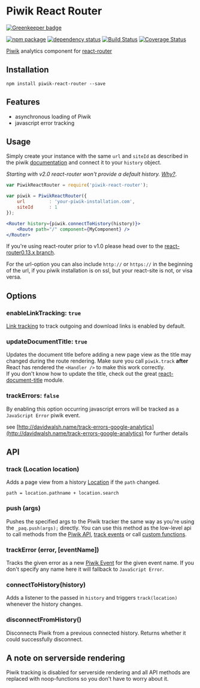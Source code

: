 # Piwik React Router

[![Greenkeeper badge](https://badges.greenkeeper.io/joernroeder/piwik-react-router.svg)](https://greenkeeper.io/)

[![npm package](https://img.shields.io/npm/v/piwik-react-router.svg?style=flat-square)](https://www.npmjs.org/package/piwik-react-router)
[![dependency status](https://img.shields.io/david/peer/joernroeder/piwik-react-router.svg?style=flat-square)](https://david-dm.org/joernroeder/piwik-react-router)
[![Build Status](https://travis-ci.org/joernroeder/piwik-react-router.svg?branch=master)](https://travis-ci.org/joernroeder/piwik-react-router)
[![Coverage Status](https://coveralls.io/repos/github/joernroeder/piwik-react-router/badge.svg?branch=master)](https://coveralls.io/github/joernroeder/piwik-react-router?branch=master)

[Piwik](https://piwik.org) analytics component for [react-router](https://github.com/rackt/react-router)


## Installation

	npm install piwik-react-router --save


## Features

- asynchronous loading of Piwik
- javascript error tracking


## Usage

Simply create your instance with the same `url` and `siteId` as described in the piwik [documentation](https://developer.piwik.org/guides/tracking-javascript-guide) and connect it to your `history` object.

_Starting with v2.0 react-router won't provide a default history. [Why?](https://github.com/rackt/react-router/blob/master/upgrade-guides/v2.0.0.md#no-default-history)_.

```jsx
var PiwikReactRouter = require('piwik-react-router');

var piwik = PiwikReactRouter({
	url			: 'your-piwik-installation.com',
	siteId		: 1
});

<Router history={piwik.connectToHistory(history)}>
	<Route path="/" component={MyComponent} />
</Router>
```

If you're using react-router prior to v1.0 please head over to the [react-router0.13.x branch](https://github.com/joernroeder/piwik-react-router/tree/react-router0.13.x).

For the url-option you can also include `http://` or `https://` in the beginning of the url, if you piwik installation is on ssl, but your react-site is not, or visa versa.


## Options

### enableLinkTracking: `true`

[Link tracking](http://developer.piwik.org/api-reference/tracking-javascript#using-the-tracker-object) to track outgoing and download links is enabled by default.


### updateDocumentTitle: `true`

Updates the document title before adding a new page view as the title may changed during the route rendering. Make sure you call `piwik.track` __after__ React has rendered the `<Handler />` to make this work correctly.  
If you don't know how to update the title, check out the great [react-document-title](https://github.com/gaearon/react-document-title) module.


### trackErrors: `false`

By enabling this option occurring javascript errors will be tracked as a `JavaScript Error` piwik event.

see [http://davidwalsh.name/track-errors-google-analytics](http://davidwalsh.name/track-errors-google-analytics) for further details


## API

### track (Location location)

Adds a page view from a history [Location](https://github.com/rackt/history/blob/master/docs/Location.md) if the `path` changed.

`path = location.pathname + location.search`


### push (args)

Pushes the specified args to the Piwik tracker the same way as you're using the `_paq.push(args);` directly. You can use this method as the low-level api to call methods from the [Piwik API](http://developer.piwik.org/api-reference/tracking-javascript#list-of-all-methods-available-in-the-tracking-api), [track events](http://piwik.org/docs/event-tracking/#tracking-events) or call [custom functions](http://developer.piwik.org/guides/tracking-javascript-guide).


### trackError (error, [eventName])

Tracks the given error as a new [Piwik Event](http://piwik.org/docs/event-tracking/#tracking-events) for the given event name. If you don't specify any name here it will fallback to `JavaScript Error`.


### connectToHistory(history)

Adds a listener to the passed in `history` and triggers `track(location)` whenever the history changes.


### disconnectFromHistory()

Disconnects Piwik from a previous connected history. Returns whether it could successfully disconnect.


## A note on serverside rendering

Piwik tracking is disabled for serverside rendering and all API methods are replaced with noop-functions so you don't have to worry about it.
